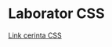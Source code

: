 # Laborator CSS

[Link cerinta CSS](https://www.cs.ubbcluj.ro/~bufny/programare-web/laborator-css/)
